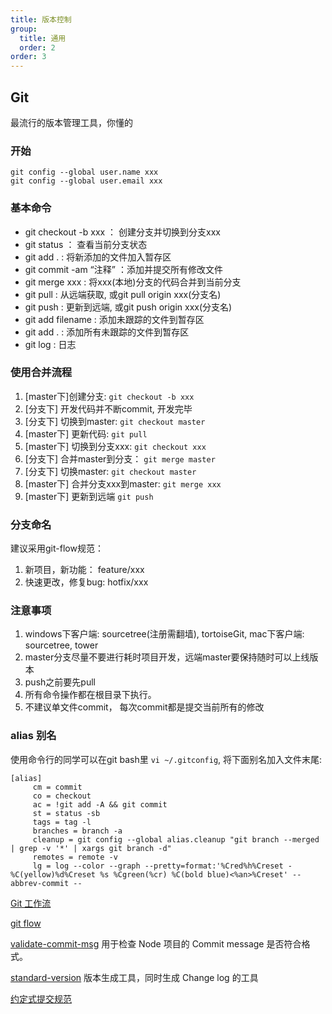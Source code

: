 ```yaml
---
title: 版本控制
group:
  title: 通用
  order: 2
order: 3
---
```


## Git

最流行的版本管理工具，你懂的

### 开始
```
git config --global user.name xxx
git config --global user.email xxx
```

### 基本命令
* git checkout -b xxx   ： 创建分支并切换到分支xxx
* git status  ： 查看当前分支状态
* git add . : 将新添加的文件加入暂存区
* git commit -am “注释”  ：添加并提交所有修改文件
* git merge xxx : 将xxx(本地)分支的代码合并到当前分支
* git pull : 从远端获取, 或git pull origin xxx(分支名)
* git push : 更新到远端, 或git push origin xxx(分支名)
* git add filename : 添加未跟踪的文件到暂存区
* git add . : 添加所有未跟踪的文件到暂存区
* git log : 日志

### 使用合并流程
1. [master下]创建分支: `git checkout -b xxx`
2. [分支下] 开发代码并不断commit, 开发完毕
3. [分支下] 切换到master: `git checkout master`
3. [master下] 更新代码: `git pull`
4. [master下] 切换到分支xxx: `git checkout xxx`
5. [分支下] 合并master到分支： `git merge master`
6. [分支下] 切换master: `git checkout master`
7. [master下] 合并分支xxx到master: `git merge xxx`
8. [master下] 更新到远端 `git push`

### 分支命名
建议采用git-flow规范：
1. 新项目，新功能： feature/xxx
2. 快速更改，修复bug: hotfix/xxx

### 注意事项
1. windows下客户端: sourcetree(注册需翻墙), tortoiseGit, mac下客户端: sourcetree, tower
2. master分支尽量不要进行耗时项目开发，远端master要保持随时可以上线版本
3. push之前要先pull
4. 所有命令操作都在根目录下执行。
5. 不建议单文件commit， 每次commit都是提交当前所有的修改

### alias 别名
 使用命令行的同学可以在git bash里 `vi ~/.gitconfig`, 将下面别名加入文件末尾:

```
[alias]
     cm = commit
     co = checkout
     ac = !git add -A && git commit
     st = status -sb
     tags = tag -l
     branches = branch -a
     cleanup = git config --global alias.cleanup "git branch --merged | grep -v '*' | xargs git branch -d"
     remotes = remote -v
     lg = log --color --graph --pretty=format:'%Cred%h%Creset -%C(yellow)%d%Creset %s %Cgreen(%cr) %C(bold blue)<%an>%Creset' --abbrev-commit --
```

[Git 工作流](http://www.ruanyifeng.com/blog/2015/12/git-workflow.html)

[git flow](https://www.jianshu.com/p/41910dc6ef29)

[validate-commit-msg](https://github.com/conventional-changelog-archived-repos/validate-commit-msg) 用于检查 Node 项目的 Commit message 是否符合格式。

[standard-version](https://github.com/conventional-changelog/standard-version) 版本生成工具，同时生成 Change log 的工具

[约定式提交规范](https://www.conventionalcommits.org/zh-hans/)